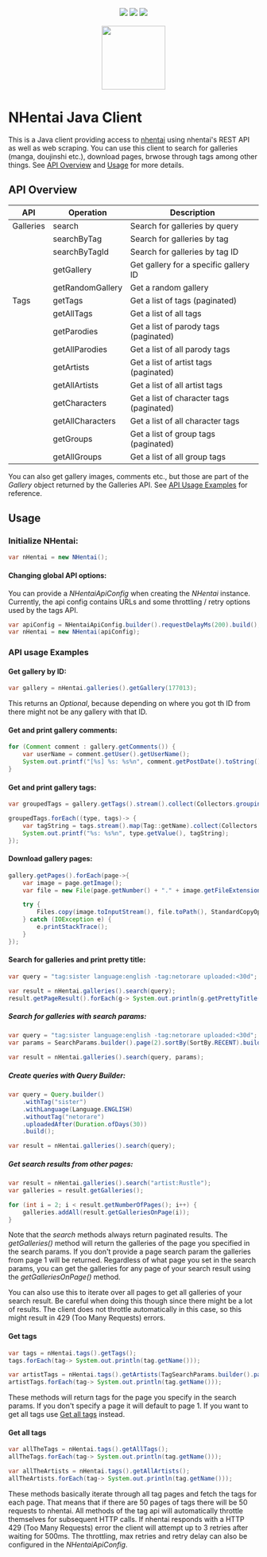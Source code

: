 <p align="center">
  <a href="https://search.maven.org/artifact/net.beardbot/nhentai-client"><img src="https://maven-badges.herokuapp.com/maven-central/net.beardbot/nhentai-client/badge.svg"></a>
  <a href="https://github.com/calne-ca/nhentai-java-client/actions?query=workflow%3ABuild"><img src="https://github.com/calne-ca/nhentai-java-client/workflows/Build/badge.svg"></a>
  <a href="https://codecov.io/gh/calne-ca/nhentai-java-client"><img src="https://codecov.io/gh/calne-ca/nhentai-java-client/branch/master/graph/badge.svg?token=014VNVNCYN"></a>
  <br><br>
  <a href="https://nhentai.net"><img src="https://static.nhentai.net/img/logo.090da3be7b51.svg" width="128" height="128" /></a>
</p>

# NHentai Java Client

This is a Java client providing access to [nhentai](https://nhentai.net) using nhentai's REST API as well as web scraping.
You can use this client to search for galleries (manga, doujinshi etc.), download pages, brwose through tags among other things.
See [API Overview](#api-overview) and [Usage](#usage) for more details.

## API Overview

| API       | Operation        | Description                              |
|-----------|------------------|------------------------------------------|
| Galleries | search           | Search for galleries by query            |
|           | searchByTag      | Search for galleries by tag              |
|           | searchByTagId    | Search for galleries by tag ID           |
|           | getGallery       | Get gallery for a specific gallery ID    |
|           | getRandomGallery | Get a random gallery                     |
| Tags      | getTags          | Get a list of tags (paginated)           |
|           | getAllTags       | Get a list of all tags                   |
|           | getParodies      | Get a list of parody tags (paginated)    |
|           | getAllParodies   | Get a list of all parody tags            |
|           | getArtists       | Get a list of artist tags (paginated)    |
|           | getAllArtists    | Get a list of all artist tags            |
|           | getCharacters    | Get a list of character tags (paginated) |
|           | getAllCharacters | Get a list of all character tags         |
|           | getGroups        | Get a list of group tags (paginated)     |
|           | getAllGroups     | Get a list of all group tags             |

You can also get gallery images, comments etc., but those are part of the *Gallery* object returned by the Galleries API.
See [API Usage Examples](#api-usage-examples) for reference.

## Usage

### Initialize NHentai:
````java
var nHentai = new NHentai();
````

#### Changing global API options:
You can provide a *NHentaiApiConfig* when creating the *NHentai* instance.
Currently, the api config contains URLs and some throttling / retry options used by the tags API.
````java
var apiConfig = NHentaiApiConfig.builder().requestDelayMs(200).build();
var nHentai = new NHentai(apiConfig);
````

### API usage Examples

#### Get gallery by ID:
````java
var gallery = nHentai.galleries().getGallery(177013);
````
This returns an *Optional*, because depending on where you got th ID from there might not be any gallery with that ID.

#### Get and print gallery comments:
````java
for (Comment comment : gallery.getComments()) {
    var userName = comment.getUser().getUserName();
    System.out.printf("[%s] %s: %s%n", comment.getPostDate().toString(), userName, comment.getText());
}
````

#### Get and print gallery tags:
````java
var groupedTags = gallery.getTags().stream().collect(Collectors.groupingBy(Tag::getType));

groupedTags.forEach((type, tags)-> {
    var tagString = tags.stream().map(Tag::getName).collect(Collectors.joining(","));
    System.out.printf("%s: %s%n", type.getValue(), tagString);
});
````

#### Download gallery pages:
````java
gallery.getPages().forEach(page->{
    var image = page.getImage();
    var file = new File(page.getNumber() + "." + image.getFileExtension());

    try {
        Files.copy(image.toInputStream(), file.toPath(), StandardCopyOption.REPLACE_EXISTING);
    } catch (IOException e) {
        e.printStackTrace();
    }
});
````

#### Search for galleries and print pretty title:
````java
var query = "tag:sister language:english -tag:netorare uploaded:<30d";

var result = nHentai.galleries().search(query);
result.getPageResult().forEach(g-> System.out.println(g.getPrettyTitle()));
````

##### Search for galleries with search params:
````java
var query = "tag:sister language:english -tag:netorare uploaded:<30d";
var params = SearchParams.builder().page(2).sortBy(SortBy.RECENT).build();

var result = nHentai.galleries().search(query, params);
````

##### Create queries with Query Builder:
````java
var query = Query.builder()
    .withTag("sister")
    .withLanguage(Language.ENGLISH)
    .withoutTag("netorare")
    .uploadedAfter(Duration.ofDays(30))
    .build();

var result = nHentai.galleries().search(query);
````

##### Get search results from other pages:
````java
var result = nHentai.galleries().search("artist:Rustle");
var galleries = result.getGalleries();

for (int i = 2; i < result.getNumberOfPages(); i++) {
    galleries.addAll(result.getGalleriesOnPage(i));
}
````

Note that the *search* methods always return paginated results.
The *getGalleries()* method will return the galleries of the page you specified in the search params.
If you don't provide a page search param the galleries from page 1 will be returned.
Regardless of what page you set in the search params, you can get the galleries for any page of your search result using the *getGalleriesOnPage()* method.

You can also use this to iterate over all pages to get all galleries of your search result.
Be careful when doing this though since there might be a lot of results.
The client does not throttle automatically in this case, so this might result in 429 (Too Many Requests) errors.

#### Get tags
````java
var tags = nHentai.tags().getTags();
tags.forEach(tag-> System.out.println(tag.getName()));

var artistTags = nHentai.tags().getArtists(TagSearchParams.builder().page(3).sortBy(TagSortBy.POPULAR).build());
artistTags.forEach(tag-> System.out.println(tag.getName()));
````
These methods will return tags for the page you specify in the search params.
If you don't specify a page it will default to page 1.
If you want to get all tags use [Get all tags](#get-all-tags) instead.


#### Get all tags
````java
var allTheTags = nHentai.tags().getAllTags();
allTheTags.forEach(tag-> System.out.println(tag.getName()));

var allTheArtists = nHentai.tags().getAllArtists();
allTheArtists.forEach(tag-> System.out.println(tag.getName()));
````
These methods basically iterate through all tag pages and fetch the tags for each page.
That means that if there are 50 pages of tags there will be 50 requests to nhentai.
All methods of the tag api will automatically throttle themselves for subsequent HTTP calls.
If nhentai responds with a HTTP 429 (Too Many Requests) error the client will attempt up to 3 retries after waiting for 500ms.
The throttling, max retries and retry delay can also be configured in the *NHentaiApiConfig*.